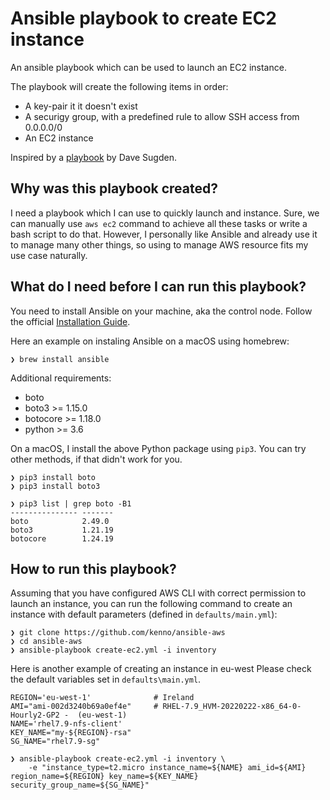 
# Ansible playbook to create EC2 instance

An ansible playbook which can be used to launch an EC2 instance.

The playbook will create the following items in order:

* A key-pair it it doesn't exist
* A securigy group, with a predefined rule to allow SSH access from 0.0.0.0/0
* An EC2 instance

Inspired by a [playbook](https://github.com/davelms/medium-articles/tree/master/ansible-aws) by Dave Sugden.

## Why was this playbook created?

I need a playbook which I can use to quickly launch and instance. Sure, we can manually use `aws ec2` command to achieve all these tasks or write a bash script to do that. However, I personally like Ansible and already use it to manage many other things, so using to manage AWS resource fits my use case naturally.

## What do I need before I can run this playbook?

You need to install Ansible on your machine, aka the control node. Follow the official [Installation Guide](https://docs.ansible.com/ansible/latest/installation_guide/intro_installation.html#installing-ansible-on-specific-operating-systems).

Here an example on instaling Ansible on a macOS using homebrew:

```
❯ brew install ansible
```

Additional requirements:

* boto
* boto3 >= 1.15.0
* botocore >= 1.18.0
* python >= 3.6

On a macOS, I install the above Python package using `pip3`. You can try other methods, if that didn't work for you.

```
❯ pip3 install boto
❯ pip3 install boto3

❯ pip3 list | grep boto -B1
--------------- -------
boto            2.49.0
boto3           1.21.19
botocore        1.24.19
```

## How to run this playbook?

Assuming that you have configured AWS CLI with correct permission to launch an instance, you can run the following command to create an instance with default parameters (defined in `defaults/main.yml`):


```
❯ git clone https://github.com/kenno/ansible-aws
❯ cd ansible-aws
❯ ansible-playbook create-ec2.yml -i inventory
```

Here is another example of creating an instance in eu-west
Please check the default variables set in `defaults\main.yml`.

```
REGION='eu-west-1'              # Ireland
AMI="ami-002d3240b69a0ef4e"     # RHEL-7.9_HVM-20220222-x86_64-0-Hourly2-GP2 -  (eu-west-1)
NAME='rhel7.9-nfs-client'
KEY_NAME="my-${REGION}-rsa"
SG_NAME="rhel7.9-sg"

❯ ansible-playbook create-ec2.yml -i inventory \
    -e "instance_type=t2.micro instance_name=${NAME} ami_id=${AMI} region_name=${REGION} key_name=${KEY_NAME} security_group_name=${SG_NAME}"
```
